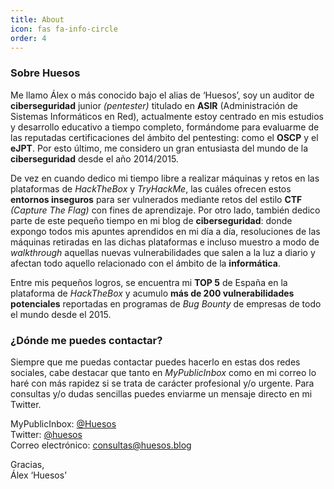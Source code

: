 ```yaml
---
title: About
icon: fas fa-info-circle
order: 4
---
```



### Sobre Huesos

Me llamo Álex o más conocido bajo el alias de ‘Huesos’, soy un auditor de **ciberseguridad** junior *(pentester)* titulado en **ASIR** (Administración de Sistemas Informáticos en Red), actualmente estoy centrado en mis estudios y desarrollo educativo a tiempo completo, formándome para evaluarme de las reputadas certificaciones del ámbito del pentesting: como el **OSCP**  y el **eJPT**.  Por esto último, me considero un gran entusiasta del mundo de la **ciberseguridad** desde el año 2014/2015.

De vez en cuando dedico mi tiempo libre a realizar máquinas y retos en las plataformas de *HackTheBox* y *TryHackMe*, las cuáles ofrecen estos **entornos inseguros** para ser vulnerados mediante retos del estilo **CTF** *(Capture The Flag)* con fines de aprendizaje. Por otro lado, también dedico parte de este pequeño tiempo en mi blog de **ciberseguridad**: donde expongo todos mis apuntes aprendidos en mi día a día, resoluciones de las máquinas retiradas en las dichas plataformas e incluso muestro a modo de *walkthrough* aquellas nuevas vulnerabilidades que salen a la luz a diario y afectan todo aquello relacionado con el ámbito de la **informática**.

Entre mis pequeños logros, se encuentra mi **TOP 5** de España en la plataforma de *HackTheBox* y acumulo **más de 200 vulnerabilidades potenciales** reportadas en programas de *Bug Bounty* de empresas de todo el mundo desde el 2015.


### ¿Dónde me puedes contactar?

Siempre que me puedas contactar puedes hacerlo en estas dos redes sociales, cabe destacar que tanto en *MyPublicInbox* como en mi correo lo haré con más rapidez si se trata de carácter profesional y/o urgente. Para consultas y/o dudas sencillas puedes enviarme un mensaje directo en mi Twitter.

MyPublicInbox: [@Huesos](https://mypublicinbox.com/Huesos)\
Twitter: [@huesos](https://twitter.com/huesos)\
Correo electrónico: [consultas@huesos.blog](mailto:consultas@huesos.blog)

Gracias,\
Álex ‘Huesos’